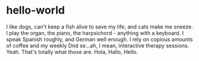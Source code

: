 # hello-world

I like dogs, can't keep a fish alive to save my life, and cats make me sneeze.
I play the organ, the piano, the harpsichord - anything with a keyboard. 
I speak Spanish roughly, and German well enough.
I rely on copious amounts of coffee and my weekly Dnd se...ah, I mean, interactive therapy sessions. Yeah. That's totally what those are.
Hola, Hallo, Hello.
